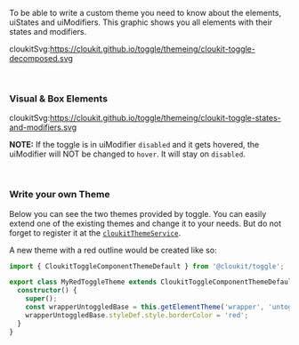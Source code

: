 To be able to write a custom theme you need to know about the elements, uiStates and uiModifiers.
This graphic shows you all elements with their states and modifiers.

cloukitSvg:https://cloukit.github.io/toggle/themeing/cloukit-toggle-decomposed.svg

&nbsp;

### Visual & Box Elements

cloukitSvg:https://cloukit.github.io/toggle/themeing/cloukit-toggle-states-and-modifiers.svg

**NOTE:** If the toggle is in uiModifier `disabled` and it gets hovered, the uiModifier will NOT be changed to `hover`. It will stay on `disabled`. 

&nbsp;

### Write your own Theme

Below you can see the two themes provided by toggle. You can easily extend one of the existing themes and change it to your needs. But do not forget to register it at the [`cloukitThemeService`](https://cloukit.github.io/#/guide/themeing).

A new theme with a red outline would be created like so:

```typescript
import { CloukitToggleComponentThemeDefault } from '@cloukit/toggle';

export class MyRedToggleTheme extends CloukitToggleComponentThemeDefault {
  constructor() {
    super();
    const wrapperUntoggledBase = this.getElementTheme('wrapper', 'untoggled', 'base');
    wrapperUntoggledBase.styleDef.style.borderColor = 'red';
  }
}
```
